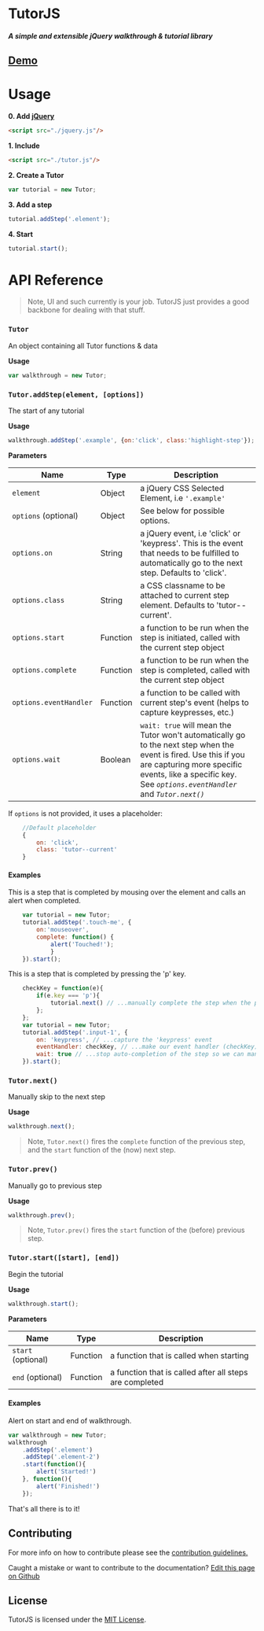 # TutorJS
##### A simple and extensible jQuery walkthrough & tutorial library

## [Demo](https://pxljoy.github.io/tutor-js/basic.html)

Usage
===============  

**0. Add [jQuery](https://jquery.com/)**
``` html
<script src="./jquery.js"/>
```
**1. Include**

``` html
<script src="./tutor.js"/>
```

**2. Create a Tutor**

``` js
var tutorial = new Tutor;
```

**3. Add a step**

``` js
tutorial.addStep('.element');
```

**4. Start**

``` js
tutorial.start();
```

API Reference
===============  

>Note, UI and such currently is your job. TutorJS just provides a good backbone for dealing with that stuff.

### `Tutor`  

An object containing all Tutor functions & data

**Usage**

``` js
var walkthrough = new Tutor;
```  

### `Tutor.addStep(element, [options])`
The start of any tutorial

**Usage**

``` js
walkthrough.addStep('.example', {on:'click', class:'highlight-step'});
```
**Parameters**

| Name | Type | Description |
|------------------------|----------|---------------------------------------------------------------------------------------------------------------------------------------------------------------------------------------------|
| `element` | Object | a jQuery CSS Selected Element, i.e `'.example'` |
| `options` (optional) | Object | See below for possible options. |
| `options.on` | String | a jQuery event, i.e 'click' or 'keypress'. This is the event that needs to be fulfilled to automatically go to the next step. Defaults to 'click'. |
| `options.class` | String | a CSS classname to be attached to current step element. Defaults to 'tutor--current'. |
| `options.start` | Function | a function to be run when the step is initiated, called with the current step object |
| `options.complete` | Function | a function to be run when the step is completed, called with the current step object |
| `options.eventHandler` | Function | a function to be called with current step's event (helps to capture keypresses, etc.) |
| `options.wait` | Boolean | `wait: true` will mean the Tutor won't automatically go to the next step when the event is fired. Use this if you are capturing more specific events, like a specific key. See *`options.eventHandler`* and *`Tutor.next()`* |  

If `options` is not provided, it uses a placeholder:
``` js
    //Default placeholder
    {
        on: 'click',
        class: 'tutor--current'
    }
```  

#### Examples  

This is a step that is completed by mousing over the element and calls an alert when completed.

``` js
    var tutorial = new Tutor;
    tutorial.addStep('.touch-me', {
        on:'mouseover',
        complete: function() {
            alert('Touched!');
            }
    }).start();
```

This is a step that is completed by pressing the 'p' key.

``` js
    checkKey = function(e){
        if(e.key === 'p'){
            tutorial.next() // ...manually complete the step when the pressed key is 'p'
        };
    };
    var tutorial = new Tutor;
    tutorial.addStep('.input-1', {
        on: 'keypress', // ...capture the 'keypress' event
        eventHandler: checkKey, // ...make our event handler (checkKey) capture any events
        wait: true // ...stop auto-completion of the step so we can manually complete it with tutorial.next()
    }).start();
```  

### `Tutor.next()`
Manually skip to the next step

**Usage**

``` js
walkthrough.next();
```  

>Note, `Tutor.next()` fires the `complete` function of the previous step, and the `start` function of the (now) next step.  

### `Tutor.prev()`
Manually go to previous step

**Usage**

``` js
walkthrough.prev();
```

>Note, `Tutor.prev()` fires the `start` function of the (before) previous step.  

### `Tutor.start([start], [end])`
Begin the tutorial

**Usage**

``` js
walkthrough.start();
```

**Parameters**

| Name | Type | Description |
|---------|----------|---------------------------------------------------------|
| `start` (optional) | Function | a function that is called when starting |
| `end` (optional) | Function | a function that is called after all steps are completed |  

#### Examples

Alert on start and end of walkthrough.

``` js
var walkthrough = new Tutor;
walkthrough
    .addStep('.element')
    .addStep('.element-2')
    .start(function(){
        alert('Started!')
    }, function(){
        alert('Finished!')
    });
```  

That's all there is to it!

Contributing
--------

For more info on how to contribute please see the [contribution guidelines.](https://github.com/pxljoy/tutor-js/blob/master/CONTRIBUTING.md)

Caught a mistake or want to contribute to the documentation? [Edit this page on Github](https://github.com/pxljoy/tutor-js/blob/master/README.md)

License
--------

TutorJS is licensed under the [MIT License](https://github.com/pxljoy/tutor-js/blob/master/LICENSE).
